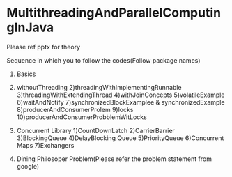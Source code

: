 # MultithreadingAndParallelComputingInJava

Please ref pptx for theory

Sequence in which you to follow the codes(Follow package names)
1) Basics
  1) withoutThreading
  2)threadingWithImplementingRunnable
  3)threadingWithExtendingThread
  4)withJoinConcepts
  5)volatileExample
  6)waitAndNotify
  7)synchronizedBlockExamplee & synchronizedExample
  8)producerAndConsumerProlem
  9)locks
  10)producerAndConsumerProbblemWitLocks
  
 
2) Concurrent Library
   1)CountDownLatch
   2)CarrierBarrier
   3)BlockingQueue
   4)DelayBlocking Queue
   5)PriorityQueue 
   6)Concurrent Maps
   7)Exchangers
   
3) Dining Philosoper Problem(Please refer the problem statement from google)  
